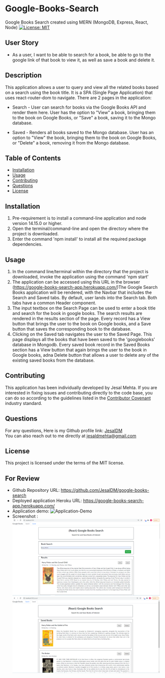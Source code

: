 # Google-Books-Search
Google Books Search created using MERN (MongoDB, Express, React, Node)
[![License: MIT](https://img.shields.io/badge/License-MIT-yellow.svg)](https://opensource.org/licenses/MIT)

## User Story
* As a user, I want to be able to search for a book, be able to go to the google link of that book to view it, as well as save a book and delete it.

## Description
This application allows a user to query and view all the related books based on a search using the book title. 
It is a SPA (Single Page Application) that uses react-router-dom to navigate.
There are 2 pages in the application:

  * Search - User can search for books via the Google Books API and render them here. User has the option to "View" a book, bringing them to the book on Google Books, or "Save" a book, saving it to the Mongo database.

  * Saved - Renders all books saved to the Mongo database. User has an option to "View" the book, bringing them to the book on Google Books, or "Delete" a book, removing it from the Mongo database.


  ## Table of Contents
* [Installation](#installation)
* [Usage](#usage)
* [Contributing](#contributing)
* [Questions](#questions)
* [License](#license)

## Installation
1. Pre-requirement is to install a command-line application and node version 14.15.0 or higher.
2. Open the terminal/command-line and open the directory where the project is downloaded. 
3. Enter the command 'npm install' to install all the required package dependencies.

## Usage
1. In the command line/terminal within the directory that the project is downloaded, invoke the application using the command 'npm start' 
2. The application can be accessed using this URL in the browser (https://google-books-search-app.herokuapp.com/)The Google Search Books application will be rendered, with the Navbar that includes the Search and Saved tabs. By default, user lands into the Search tab. Both tabs have a common Header component.
3. The input textbox on the Search Page can be used to enter a book title and search for the book in google books. The search results are rendered in the results section of the page. Every record has a View button that brings the user to the book on Google books, and a Save button that saves the corresponding book to the database.
4. Clicking on the Saved tab navigates the user to the Saved Page. This page displays all the books that have been saved to the 'googlebooks' database in Mongodb. Every saved book record in the Saved Books section has a View button that again brings the user to the book in Google books, adna  Delete button that allows a user to delete any of the existing saved books from the database.


## Contributing
This application has been individually developed by Jesal Mehta. If you are interested in fixing issues and contributing directly to the code base, you can do so according to the guidelines listed in the [Contributor Covenant](https://www.contributor-covenant.org/) industry standard.

## Questions
For any questions,
Here is my Github profile link: [JesalDM](https://github.com/JesalDM)  
You can also reach out to me directly at [jesaldmehta@gmail.com](mailto:jesaldmehta@gmail.com)

## License
This project is licensed under the terms of the MIT license.

## For Review
* Github Repository URL: https://github.com/JesalDM/google-books-search
* Deployed application Heroku URL: https://google-books-search-app.herokuapp.com/
* Application demo: ![Application-Demo](./client/assets/google_search_books_app_demo.gif)
* Screenshot :
    ![Application Screenshot](./client/assets/Google_books_search_page_screenshot.png)
    ![Application Screenshot](./client/assets/Google_books_saved_page_screenshot.png)
  